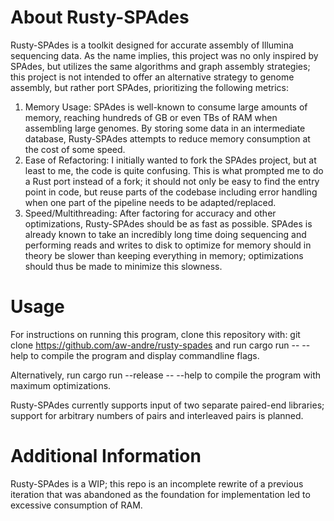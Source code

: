 # About Rusty-SPAdes
Rusty-SPAdes is a toolkit designed for accurate assembly of Illumina sequencing data. As the name implies, this project was no only inspired by SPAdes, but utilizes the same algorithms and graph assembly strategies; this project is not intended to offer an alternative strategy to genome assembly, but rather port SPAdes, prioritizing the following metrics:

1. Memory Usage: SPAdes is well-known to consume large amounts of memory, reaching hundreds of GB or even TBs of RAM when assembling large genomes. By storing some data in an intermediate database, Rusty-SPAdes attempts to reduce memory consumption at the cost of some speed.
2. Ease of Refactoring: I initially wanted to fork the SPAdes project, but at least to me, the code is quite confusing. This is what prompted me to do a Rust port instead of a fork; it should not only be easy to find the entry point in code, but reuse parts of the codebase including error handling when one part of the pipeline needs to be adapted/replaced.
3. Speed/Multithreading: After factoring for accuracy and other optimizations, Rusty-SPAdes should be as fast as possible. SPAdes is already known to take an incredibly long time doing sequencing and performing reads and writes to disk to optimize for memory should in theory be slower than keeping everything in memory; optimizations should thus be made to minimize this slowness.


# Usage
For instructions on running this program, clone this repository with:
    git clone https://github.com/aw-andre/rusty-spades
and run
    cargo run -- --help
to compile the program and display commandline flags.

Alternatively, run
    cargo run --release -- --help
to compile the program with maximum optimizations.

Rusty-SPAdes currently supports input of two separate paired-end libraries; support for arbitrary numbers of pairs and interleaved pairs is planned.


# Additional Information
Rusty-SPAdes is a WIP; this repo is an incomplete rewrite of a previous iteration that was abandoned as the foundation for implementation led to excessive consumption of RAM.
